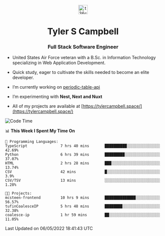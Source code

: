 <p align="center">
<a href="https://www.linkedin.com/in/t36campbell" target="blank"><img align="center" src="https://ik.imagekit.io/t36campbell/Portfolio/linkedin.png.original_m8bbGgPh6.png" alt="t36campbell" height="30" width="30" /></a>
</p>
<h1 align="center">Tyler S Campbell</h1>
<h3 align="center">Full Stack Software Engineer</h3>

* United States Air Force veteran with a B.Sc. in Information Technology specializing in Web Application Development. 

* Quick study, eager to cultivate the skills needed to become an elite developer.

* I’m currently working on [periodic-table-api](https://github.com/t36campbell/periodic-table-api)

* I’m experimenting with **Nest, Next and Nuxt**

* All of my projects are available at [https://tylercampbell.space/](https://tylercampbell.space/)

<!--START_SECTION:waka-->
![Code Time](http://img.shields.io/badge/Code%20Time-1%2C620%20hrs%2024%20mins-blue)

📊 **This Week I Spent My Time On** 

```text
💬 Programming Languages: 
TypeScript               7 hrs 40 mins       ██████████░░░░░░░░░░░░░░░   42.69% 
Python                   6 hrs 39 mins       █████████░░░░░░░░░░░░░░░░   37.07% 
HTML                     2 hrs 28 mins       ███░░░░░░░░░░░░░░░░░░░░░░   13.74% 
CSV                      42 mins             █░░░░░░░░░░░░░░░░░░░░░░░░   3.9% 
CSV/TSV                  13 mins             ░░░░░░░░░░░░░░░░░░░░░░░░░   1.28%

🐱‍💻 Projects: 
mcsteen-frontend         10 hrs 9 mins       ██████████████░░░░░░░░░░░   56.57% 
tufinCoalesceIP          5 hrs 48 mins       ████████░░░░░░░░░░░░░░░░░   32.38% 
coalesce-ip              1 hr 59 mins        ██░░░░░░░░░░░░░░░░░░░░░░░   11.05%

```


 Last Updated on 06/05/2022 18:41:43 UTC
<!--END_SECTION:waka-->
